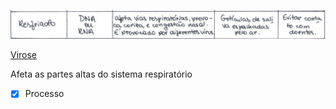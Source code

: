 ![](Imagens/paste-179448028594180.jpg)

[Virose](Virose.md)

Afeta as partes altas do sistema respiratório
- [x] Processo 
